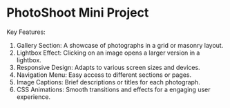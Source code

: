 # PhotoShoot Mini Project 

Key Features:

1. Gallery Section: A showcase of photographs in a grid or masonry layout.
2. Lightbox Effect: Clicking on an image opens a larger version in a lightbox.
3. Responsive Design: Adapts to various screen sizes and devices.
4. Navigation Menu: Easy access to different sections or pages.
5. Image Captions: Brief descriptions or titles for each photograph.
6. CSS Animations: Smooth transitions and effects for a engaging user experience.
